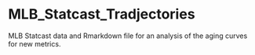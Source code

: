 # MLB_Statcast_Tradjectories
MLB Statcast data and Rmarkdown file for an analysis of the aging curves for new metrics.
